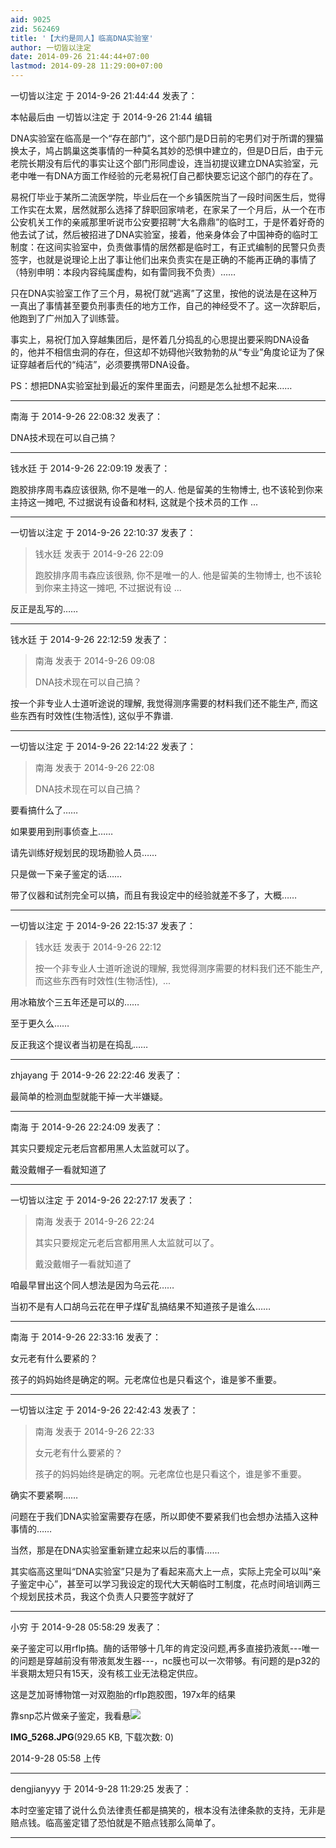 ```yaml
---
aid: 9025
zid: 562469
title: '【大约是同人】临高DNA实验室'
author: 一切皆以注定
date: 2014-09-26 21:44:44+07:00
lastmod: 2014-09-28 11:29:00+07:00
---
```


一切皆以注定 于 2014-9-26 21:44:44 发表了：

本帖最后由 一切皆以注定 于 2014-9-26 21:44 编辑 

DNA实验室在临高是一个“存在部门”，这个部门是D日前的宅男们对于所谓的狸猫换太子，鸠占鹊巢这类事情的一种莫名其妙的恐惧中建立的，但是D日后，由于元老院长期没有后代的事实让这个部门形同虚设，连当初提议建立DNA实验室，元老中唯一有DNA方面工作经验的元老易祝仃自己都快要忘记这个部门的存在了。

易祝仃毕业于某所二流医学院，毕业后在一个乡镇医院当了一段时间医生后，觉得工作实在太累，居然就那么选择了辞职回家啃老，在家呆了一个月后，从一个在市公安机关工作的亲戚那里听说市公安要招聘“大名鼎鼎”的临时工，于是怀着好奇的他去试了试，然后被招进了DNA实验室，接着，他亲身体会了中国神奇的临时工制度：在这间实验室中，负责做事情的居然都是临时工，有正式编制的民警只负责签字，也就是说理论上出了事让他们出来负责实在是正确的不能再正确的事情了（特别申明：本段内容纯属虚构，如有雷同我不负责）……

只在DNA实验室工作了三个月，易祝仃就“逃离”了这里，按他的说法是在这种万一真出了事情甚至要负刑事责任的地方工作，自己的神经受不了。这一次辞职后，他跑到了广州加入了训练营。

事实上，易祝仃加入穿越集团后，是怀着几分捣乱的心思提出要采购DNA设备的，他并不相信虫洞的存在，但这却不妨碍他兴致勃勃的从“专业”角度论证为了保证穿越者后代的“纯洁”，必须要携带DNA设备。

PS：想把DNA实验室扯到最近的案件里面去，问题是怎么扯想不起来……

---------

南海 于 2014-9-26 22:08:32 发表了：

DNA技术现在可以自己搞？

---------

钱水廷 于 2014-9-26 22:09:19 发表了：

跑胶排序周韦森应该很熟, 你不是唯一的人. 他是留美的生物博士, 也不该轮到你来主持这一摊吧, 不过据说有设备和材料, 这就是个技术员的工作 ...

---------

一切皆以注定 于 2014-9-26 22:10:37 发表了：

> 钱水廷 发表于 2014-9-26 22:09
> 
> 跑胶排序周韦森应该很熟, 你不是唯一的人. 他是留美的生物博士, 也不该轮到你来主持这一摊吧, 不过据说有设 ...



反正是乱写的……

---------

钱水廷 于 2014-9-26 22:12:59 发表了：

> 南海 发表于 2014-9-26 09:08
> 
> DNA技术现在可以自己搞？



按一个非专业人士道听途说的理解, 我觉得测序需要的材料我们还不能生产, 而这些东西有时效性(生物活性), 这似乎不靠谱.

---------

一切皆以注定 于 2014-9-26 22:14:22 发表了：

> 南海 发表于 2014-9-26 22:08
> 
> DNA技术现在可以自己搞？



要看搞什么了……

如果要用到刑事侦查上……

请先训练好规划民的现场勘验人员……

只是做一下亲子鉴定的话……

带了仪器和试剂完全可以搞，而且有我设定中的经验就差不多了，大概……

---------

一切皆以注定 于 2014-9-26 22:15:37 发表了：

> 钱水廷 发表于 2014-9-26 22:12
> 
> 按一个非专业人士道听途说的理解, 我觉得测序需要的材料我们还不能生产, 而这些东西有时效性(生物活性),  ...



用冰箱放个三五年还是可以的……

至于更久么……

反正我这个提议者当初是在捣乱……

---------

zhjayang 于 2014-9-26 22:22:46 发表了：

最简单的检测血型就能干掉一大半嫌疑。

---------

南海 于 2014-9-26 22:24:09 发表了：

其实只要规定元老后宫都用黑人太监就可以了。

戴没戴帽子一看就知道了

---------

一切皆以注定 于 2014-9-26 22:27:17 发表了：

> 南海 发表于 2014-9-26 22:24
> 
> 其实只要规定元老后宫都用黑人太监就可以了。
> 
> 戴没戴帽子一看就知道了



咱最早冒出这个同人想法是因为乌云花……

当初不是有人口胡乌云花在甲子煤矿乱搞结果不知道孩子是谁么……

---------

南海 于 2014-9-26 22:33:16 发表了：

女元老有什么要紧的？

孩子的妈妈始终是确定的啊。元老席位也是只看这个，谁是爹不重要。

---------

一切皆以注定 于 2014-9-26 22:42:43 发表了：

> 南海 发表于 2014-9-26 22:33
> 
> 女元老有什么要紧的？
> 
> 孩子的妈妈始终是确定的啊。元老席位也是只看这个，谁是爹不重要。



确实不要紧啊……

问题在于我们DNA实验室需要存在感，所以即使不要紧我们也会想办法插入这种事情的……

当然，那是在DNA实验室重新建立起来以后的事情……

其实临高这里叫“DNA实验室”只是为了看起来高大上一点，实际上完全可以叫“亲子鉴定中心”，甚至可以学习我设定的现代大天朝临时工制度，花点时间培训两三个规划民技术员，我这个负责人只要签字就好了

---------

小穷 于 2014-9-28 05:58:29 发表了：

亲子鉴定可以用rflp搞。酶的话带够十几年的肯定没问题,再多直接扔液氮---唯一的问题是穿越前没有带液氮发生器---，nc膜也可以一次带够。有问题的是p32的半衰期太短只有15天，没有核工业无法稳定供应。

这是芝加哥博物馆一对双胞胎的rflp跑胶图，197x年的结果

靠snp芯片做亲子鉴定，我看悬![](https://cdn.jsdelivr.net/gh/lzjluzijie/beichao@main/img/055813c5u4fmmbrp5w5dmz.jpg)



**IMG\_5268.JPG**(929.65 KB, 下载次数: 0)



2014-9-28 05:58 上传

---------

dengjianyyy 于 2014-9-28 11:29:25 发表了：

本时空鉴定错了说什么负法律责任都是搞笑的，根本没有法律条款的支持，无非是赔点钱。临高鉴定错了恐怕就是不赔点钱那么简单了。

---------

